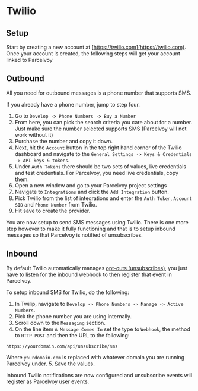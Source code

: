 # Twilio
## Setup
Start by creating a new account at [https://twilio.com](https://twilio.com). Once your account is created, the following steps will get your account linked to Parcelvoy

## Outbound
All you need for outbound messages is a phone number that supports SMS.

If you already have a phone number, jump to step four.
1. Go to `Develop -> Phone Numbers -> Buy a Number`
2. From here, you can pick the search criteria you care about for a number. Just make sure the number selected supports SMS (Parcelvoy will not work without it)
3. Purchase the number and copy it down.
4. Next, hit the `Account` button in the top right hand corner of the Twilio dashboard and navigate to the `General Settings -> Keys & Credentials -> API keys & tokens`.
5. Under `Auth Tokens` there should be two sets of values, live credentials and test credentials. For Parcelvoy, you need live credentials, copy them.
6. Open a new window and go to your Parcelvoy project settings
7. Navigate to `Integrations` and click the `Add Integration` button.
8. Pick Twilio from the list of integrations and enter the `Auth Token`, `Account SID` and `Phone Number` from Twilio.
9. Hit save to create the provider.

You are now setup to send SMS messages using Twilio. There is one more step however to make it fully functioning and that is to setup inbound messages so that Parcelvoy is notified of unsubscribes.

## Inbound
By default Twilio automatically manages [opt-outs (unsubscribes)](https://support.twilio.com/hc/en-us/articles/360034798533-Getting-Started-with-Advanced-Opt-Out-for-Messaging-Services), you just have to listen for the inbound webhook to then register that event in Parcelvoy.

To setup inbound SMS for Twilio, do the following:
1. In Twilip, navigate to `Develop -> Phone Numbers -> Manage -> Active Numbers`.
2. Pick the phone number you are using internally.
3. Scroll down to the `Messaging` section.
4. On the line item `A Message Comes In` set the type to `Webhook`, the method to `HTTP POST` and then the URL to the following:

```
https://yourdomain.com/api/unsubscribe/sms
```

Where `yourdomain.com` is replaced with whatever domain you are running Parcelvoy under.
5. Save the values.

Inbound Twilio notifications are now configured and unsubscribe events will register as Parcelvoy user events.
